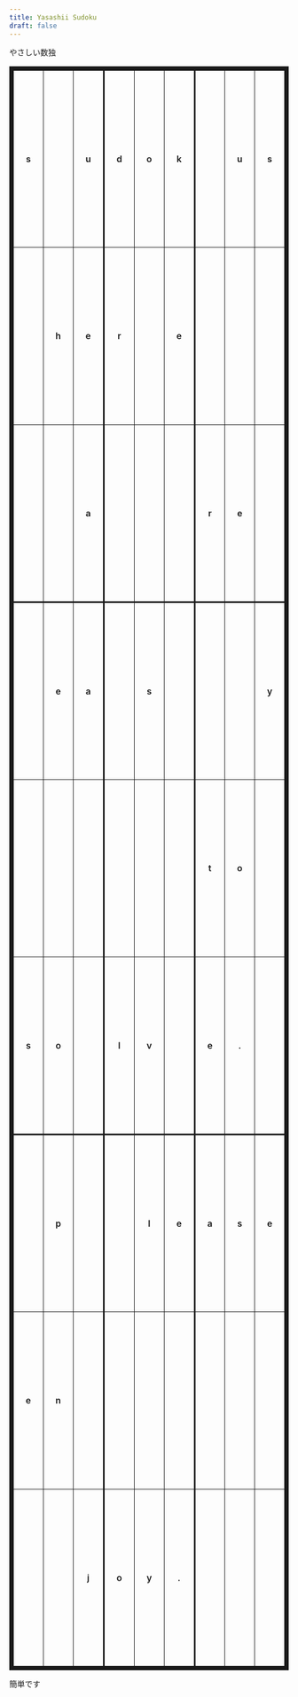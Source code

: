 ```yaml
---
title: Yasashii Sudoku
draft: false
---
```


やさしい数独

<style>
    #main { margin-bottom: 0 }
    .jumbotron { padding-bottom: 0 }
    table { border-collapse: collapse; border: solid thick; align-items: center; margin-bottom: 0.6rem }
    colgroup, tbody { border: solid medium; }
    td { border: solid thin; height: 8vh; width: 8vh; text-align: center; padding: 0; font-weight: 600;}  
    @media (max-width: 500px) {
    td { border: solid thin; height: 5vh; width: 10vh; text-align: center; padding: 0; }
    }    
</style>

<table class="mx-auto">
  <colgroup><col><col><col>
  <colgroup><col><col><col>
  <colgroup><col><col><col>
  <tbody>
   <tr> <td> s <td>   <td> u <td> d <td> o <td> k <td>   <td> u <td> s
   <tr> <td>   <td> h <td> e <td> r <td>   <td> e <td>   <td>   <td>
   <tr> <td>   <td>   <td> a <td>   <td>   <td>   <td> r <td> e <td> 
  <tbody>
   <tr> <td>   <td> e <td> a <td>   <td> s <td>   <td>   <td>   <td> y
   <tr> <td>   <td>   <td>   <td>   <td>   <td>   <td> t <td> o <td>
   <tr> <td> s <td> o <td>   <td> l <td> v <td>   <td> e <td> . <td> 
  <tbody>
   <tr> <td>   <td> p <td>   <td>   <td> l <td> e <td> a <td> s <td> e 
   <tr> <td> e <td> n <td>   <td>   <td>   <td>   <td>   <td>   <td>
   <tr> <td>   <td>   <td> j <td> o <td> y <td> . <td>   <td>   <td> 
 </table>

 簡単です